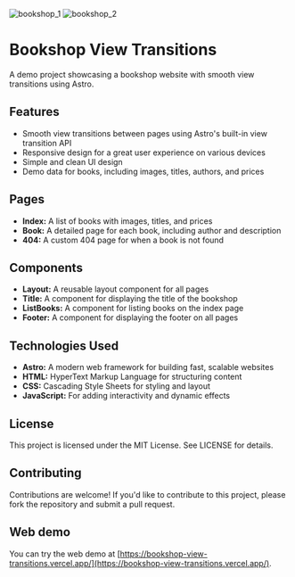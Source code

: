 ![bookshop_1](https://github.com/user-attachments/assets/c8b93d50-92df-4b84-94a4-ad38baafc072)
![bookshop_2](https://github.com/user-attachments/assets/92ce3484-0961-4aed-82be-818b41d6d4ee)

# Bookshop View Transitions

A demo project showcasing a bookshop website with smooth view transitions using Astro.

## Features

- Smooth view transitions between pages using Astro's built-in view transition API
- Responsive design for a great user experience on various devices
- Simple and clean UI design
- Demo data for books, including images, titles, authors, and prices

## Pages

- **Index:** A list of books with images, titles, and prices
- **Book:** A detailed page for each book, including author and description
- **404:** A custom 404 page for when a book is not found

## Components

- **Layout:** A reusable layout component for all pages
- **Title:** A component for displaying the title of the bookshop
- **ListBooks:** A component for listing books on the index page
- **Footer:** A component for displaying the footer on all pages

## Technologies Used

- **Astro:** A modern web framework for building fast, scalable websites
- **HTML:** HyperText Markup Language for structuring content
- **CSS:** Cascading Style Sheets for styling and layout
- **JavaScript:** For adding interactivity and dynamic effects

## License

This project is licensed under the MIT License. See LICENSE for details.

## Contributing

Contributions are welcome! If you'd like to contribute to this project, please fork the repository and submit a pull request.

## Web demo

You can try the web demo at [https://bookshop-view-transitions.vercel.app/](https://bookshop-view-transitions.vercel.app/).
